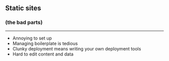 ## Static sites

### (the bad parts)

<hr/>

* Annoying to set up
* Managing boilerplate is tedious
* Clunky deployment means writing your own deployment tools
* Hard to edit content and data
